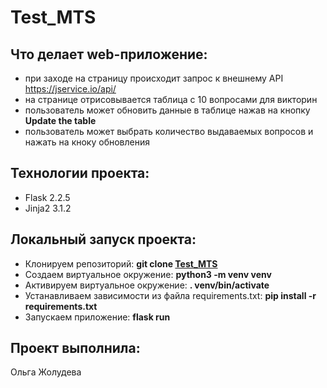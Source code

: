 # Test_MTS

## Что делает web-приложение:

- при заходе на страницу происходит запрос к внешнему API https://jservice.io/api/
- на странице отрисовывается таблица с 10 вопросами для викторин
- пользователь может обновить данные в таблице нажав на кнопку **Update the table** 
- пользователь может выбрать количество выдаваемых вопросов и нажать на кноку обновления

## Технологии проекта:

- Flask 2.2.5
- Jinja2 3.1.2

## Локальный запуск проекта:

- Клонируем репозиторий: **git clone [Test_MTS](https://github.com/Olga-Zholudeva/Test_MTS.git)**
- Cоздаем виртуальное окружение: **python3 -m venv venv**
- Активируем виртуальное окружение: **. venv/bin/activate**
- Устанавливаем зависимости из файла requirements.txt: **pip install -r requirements.txt**
- Запускаем приложение: **flask run**


## Проект выполнила:   
Ольга Жолудева

